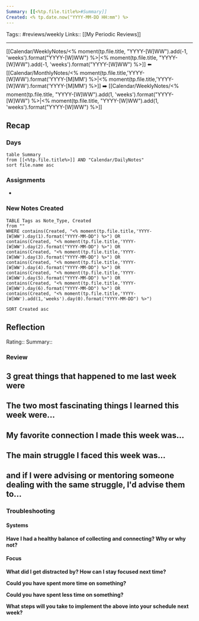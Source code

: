 ```yaml
---
Summary: [[<%tp.file.title%>#Summary]]
Created: <% tp.date.now("YYYY-MM-DD HH:mm") %>
---
```

Tags:: #reviews/weekly
Links:: [[My Periodic Reviews]]
___

[[Calendar/WeeklyNotes/<% moment(tp.file.title, "YYYY-[W]WW").add(-1, 'weeks').format("YYYY-[W]WW") %>|<% moment(tp.file.title, "YYYY-[W]WW").add(-1, 'weeks').format("YYYY-[W]WW") %>]] ⬅️ [[Calendar/MonthlyNotes/<% moment(tp.file.title,'YYYY-[W]WW').format('YYYY-[M]MM') %>|<% moment(tp.file.title,'YYYY-[W]WW').format('YYYY-[M]MM') %>]] ➡️ [[Calendar/WeeklyNotes/<% moment(tp.file.title, "YYYY-[W]WW").add(1, 'weeks').format("YYYY-[W]WW") %>|<% moment(tp.file.title, "YYYY-[W]WW").add(1, 'weeks').format("YYYY-[W]WW") %>]]
## Recap
### Days
```dataview
table Summary
from [[<%tp.file.title%>]] AND "Calendar/DailyNotes"
sort file.name asc
```
### Assignments
- 
### New Notes Created
```dataview
TABLE Tags as Note_Type, Created
from ""
WHERE contains(Created, "<% moment(tp.file.title,'YYYY-[W]WW').day(1).format("YYYY-MM-DD") %>") OR   
contains(Created, "<% moment(tp.file.title,'YYYY-[W]WW').day(2).format("YYYY-MM-DD") %>") OR 
contains(Created, "<% moment(tp.file.title,'YYYY-[W]WW').day(3).format("YYYY-MM-DD") %>") OR 
contains(Created, "<% moment(tp.file.title,'YYYY-[W]WW').day(4).format("YYYY-MM-DD") %>") OR 
contains(Created, "<% moment(tp.file.title,'YYYY-[W]WW').day(5).format("YYYY-MM-DD") %>") OR 
contains(Created, "<% moment(tp.file.title,'YYYY-[W]WW').day(6).format("YYYY-MM-DD") %>") OR
contains(Created, "<% moment(tp.file.title,'YYYY-[W]WW').add(1,'weeks').day(0).format("YYYY-MM-DD") %>")

SORT Created asc
```
## Reflection
Rating:: 
Summary:: 
### Review
**3 great things that happened to me last week were**
- 

**The two most fascinating things I learned this week were...**
- 

**My favorite connection I made this week was...**
- 

**The main struggle I faced this week was...**
- 

**and if I were advising or mentoring someone dealing with the same struggle, I'd advise them to...**
- 
### Troubleshooting
#### Systems
**Have I had a healthy balance of collecting and connecting? Why or why not?**

#### Focus
**What did I get distracted by? How can I stay focused next time?**

**Could you have spent more time on something?**

**Could you have spent less time on something?**

**What steps will you take to implement the above into your schedule next week?**